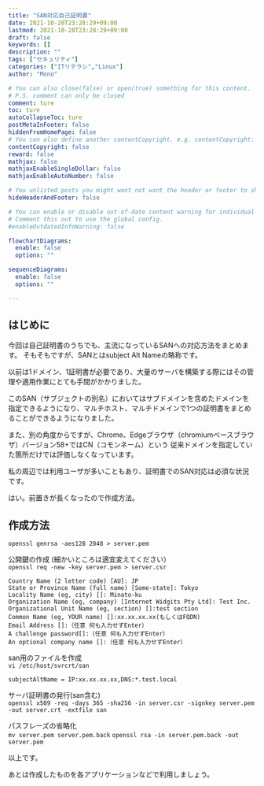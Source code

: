 ```yaml
---
title: "SAN対応自己証明書"
date: 2021-10-28T23:28:29+09:00
lastmod: 2021-10-28T23:28:29+09:00
draft: false
keywords: []
description: ""
tags: ["セキュリティ"]
categories: ["ITリテラシ","Linux"]
author: "Mono"

# You can also close(false) or open(true) something for this content.
# P.S. comment can only be closed
comment: ture
toc: ture
autoCollapseToc: ture
postMetaInFooter: false
hiddenFromHomePage: false
# You can also define another contentCopyright. e.g. contentCopyright: "This is another copyright."
contentCopyright: false
reward: false
mathjax: false
mathjaxEnableSingleDollar: false
mathjaxEnableAutoNumber: false

# You unlisted posts you might want not want the header or footer to show
hideHeaderAndFooter: false

# You can enable or disable out-of-date content warning for individual post.
# Comment this out to use the global config.
#enableOutdatedInfoWarning: false

flowchartDiagrams:
  enable: false
  options: ""

sequenceDiagrams: 
  enable: false
  options: ""

---
```


<!--more-->
## はじめに
今回は自己証明書のうちでも、主流になっているSANへの対応方法をまとめます。
そもそもですが、SANとはsubject Alt Nameの略称です。

以前は1ドメイン、1証明書が必要であり、大量のサーバを構築する際にはその管理や適用作業にとても手間がかかりました。  

このSAN（サブジェクトの別名）においてはサブドメインを含めたドメインを指定できるようになり、マルチホスト、マルチドメインで1つの証明書をまとめることができるようになりました。

また、別の角度からですが、Chrome、Edgeブラウザ（chromiumベースブラウザ）バージョン58+ではCN（コモンネーム）という 従来ドメインを指定していた箇所だけでは評価しなくなっています。

私の周辺では利用ユーザが多いこともあり、証明書でのSAN対応は必須な状況です。

はい。前置きが長くなったので作成方法。

## 作成方法
`openssl genrsa -aes128 2048 > server.pem`

公開鍵の作成 (細かいところは適宜変えてください）  
`openssl req -new -key server.pem > server.csr`
~~~
Country Name (2 letter code) [AU]: JP
State or Province Name (full name) [Some-state]: Tokyo
Locality Name (eg, city) []: Minato-ku
Organization Name (eg, company) [Internet Widgits Pty Ltd]: Test Inc.
Organizational Unit Name (eg, section) []:test section
Common Name (eg, YOUR name) []:xx.xx.xx.xx(もしくはFQDN)
Email Address []:（任意 何も入力せずEnter）
A challenge password[]:（任意 何も入力せずEnter）
An optional company name []:（任意 何も入力せずEnter）
~~~

san用のファイルを作成  
`vi /etc/host/svrcrt/san`
~~~text
subjectAltName = IP:xx.xx.xx.xx,DNS:*.test.local
~~~

サーバ証明書の発行(san含む)  
`openssl x509 -req -days 365 -sha256 -in server.csr -signkey server.pem -out server.crt -extfile san`  

パスフレーズの省略化  
`mv server.pem server.pem.back`
`openssl rsa -in server.pem.back -out server.pem`

以上です。

あとは作成したものを各アプリケーションなどで利用しましょう。  

<!--adsense-->